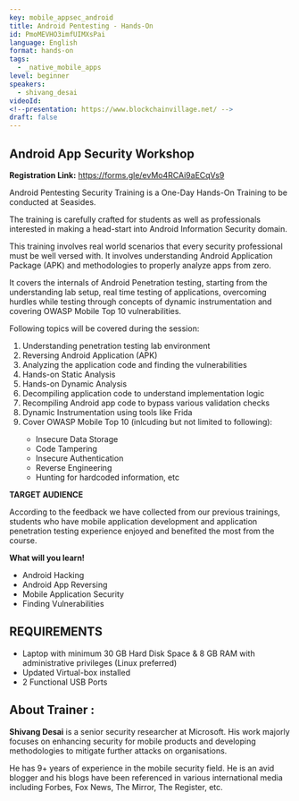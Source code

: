```yaml
---
key: mobile_appsec_android
title: Android Pentesting - Hands-On
id: PmoMEVHO3imfUIMXsPai
language: English
format: hands-on
tags:
  - _native_mobile_apps
level: beginner
speakers:
  - shivang_desai
videoId: 
<!--presentation: https://www.blockchainvillage.net/ -->
draft: false
---
```

<h2>Android App Security Workshop</h2>

<b>Registration Link:</b> https://forms.gle/evMo4RCAi9aECqVs9
<br>

Android Pentesting Security Training is a One-Day Hands-On Training to be conducted at Seasides. 

The training is carefully crafted for students as well as professionals interested in making a head-start into Android Information Security domain. 

This training involves real world scenarios that every security professional must be well versed with. It involves understanding Android Application Package (APK) and methodologies to properly analyze apps from zero. 

It covers the internals of Android Penetration testing, starting from the understanding lab setup, real time testing of applications, overcoming hurdles while testing through concepts of dynamic instrumentation and covering OWASP Mobile Top 10 vulnerabilities.

Following topics will be covered during the session:
<ol>
    <li>Understanding penetration testing lab environment</li>
    <li>Reversing Android Application (APK)</li>
    <li>Analyzing the application code and finding the vulnerabilities</li>
    <li>Hands-on Static Analysis</li>
    <li>Hands-on Dynamic Analysis</li>
    <li>Decompiling application code to understand implementation logic</li>
    <li>Recompiling Android app code to bypass various validation checks</li>
    <li>Dynamic Instrumentation using tools like Frida</li>
    <li>Cover OWASP Mobile Top 10 (inlcuding but not limited to following):</li>
    <ul>
      <li>Insecure Data Storage</li>
      <li>Code Tampering</li>
      <li>Insecure Authentication</li>
      <li>Reverse Engineering</li>
      <li>Hunting for hardcoded information, etc</li>
    </ul>
</ol>

**TARGET AUDIENCE**

According to the feedback we have collected from our previous trainings, students who have mobile application development and application penetration testing experience enjoyed and benefited the most from the course.

**What will you learn!**
<ul>
<li>Android Hacking</li>
<li>Android App Reversing</li>
<li>Mobile Application Security</li>
<li>Finding Vulnerabilities</li>
</ul>

 

<h2>REQUIREMENTS</h2>
<ul>
<li>Laptop with minimum 30 GB Hard Disk Space & 8 GB RAM with administrative privileges (Linux preferred) </li>
<li>Updated Virtual-box installed</li>
<li>2 Functional USB Ports</li>
</ul>

<h2>About Trainer :</h2>

**Shivang Desai** is a senior security researcher at Microsoft. His work majorly focuses on enhancing security for mobile products and developing methodologies to mitigate further attacks on organisations.

He has 9+ years of experience in the mobile security field. He is an avid blogger and his blogs have been referenced in various international media including Forbes, Fox News, The Mirror, The Register, etc. 

<!--
<a align="center" class="btn primary" target="_blank" rel="noopener" href="https://docs.google.com/forms/d/1l0JWU9j-t_i0xJDF6NK7SPQoevcGx_ijkmsMoyvmxPk">Register</a>
-->